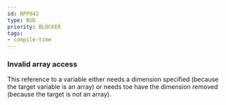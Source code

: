 ```yaml
---
id: NPP042
type: BUG
priority: BLOCKER
tags:
- compile-time
---
```


### Invalid array access

This reference to a variable either needs a dimension specified (because the target variable is an array) or needs toe have the dimension removed (because the target is not an array).

